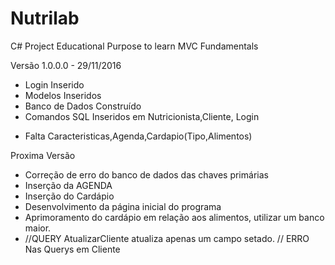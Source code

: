 # Nutrilab
C# Project
Educational Purpose to learn MVC Fundamentals

Versão 1.0.0.0 - 29/11/2016
- Login Inserido
- Modelos Inseridos 
- Banco de Dados Construído
- Comandos SQL Inseridos em Nutricionista,Cliente, Login
 * Falta Caracteristicas,Agenda,Cardapio(Tipo,Alimentos)

Proxima Versão
- Correção de erro do banco de dados das chaves primárias
- Inserção da AGENDA
- Inserção do Cardápio
- Desenvolvimento da página inicial do programa
- Aprimoramento do cardápio em relação aos alimentos, utilizar um banco maior.
-  //QUERY AtualizarCliente atualiza apenas um campo setado.
  // ERRO Nas Querys em Cliente

